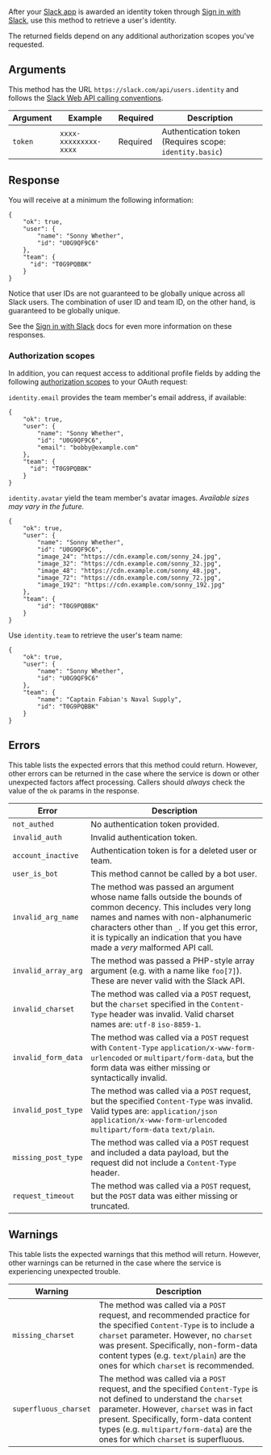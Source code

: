 After your [Slack app](/slack-apps) is awarded an identity token through [Sign in with Slack](/docs/sign-in-with-slack), use this method to retrieve a user's identity.

The returned fields depend on any additional authorization scopes you've requested.

## Arguments

This method has the URL `https://slack.com/api/users.identity` and follows the [Slack Web API calling conventions](/web#basics).

| Argument | Example | Required | Description |
| --- | --- | --- | --- |
| `token` | `xxxx-xxxxxxxxx-xxxx` | Required | Authentication token (Requires scope: `identity.basic`) |

## Response

You will receive at a minimum the following information:

```
{
    "ok": true,
    "user": {
        "name": "Sonny Whether",
        "id": "U0G9QF9C6"
    },
    "team": {
      "id": "T0G9PQBBK"
    }
}
```

Notice that user IDs are not guaranteed to be globally unique across all Slack users. The combination of user ID and team ID, on the other hand, is guaranteed to be globally unique.

See the [Sign in with Slack](/docs/sign-in-with-slack) docs for even more information on these responses.

### Authorization scopes

In addition, you can request access to additional profile fields by adding the following [authorization scopes](/docs/oauth-scopes) to your OAuth request:

`identity.email` provides the team member's email address, if available:

```
{
    "ok": true,
    "user": {
        "name": "Sonny Whether",
        "id": "U0G9QF9C6",
        "email": "bobby@example.com"
    },
    "team": {
      "id": "T0G9PQBBK"
    }
}
```

`identity.avatar` yield the team member's avatar images. _Available sizes may vary in the future._

```
{
    "ok": true,
    "user": {
        "name": "Sonny Whether",
        "id": "U0G9QF9C6",
        "image_24": "https://cdn.example.com/sonny_24.jpg",
        "image_32": "https://cdn.example.com/sonny_32.jpg",
        "image_48": "https://cdn.example.com/sonny_48.jpg",
        "image_72": "https://cdn.example.com/sonny_72.jpg",
        "image_192": "https://cdn.example.com/sonny_192.jpg"
    },
    "team": {
        "id": "T0G9PQBBK"
    }
}
```

Use `identity.team` to retrieve the user's team name:

```
{
    "ok": true,
    "user": {
        "name": "Sonny Whether",
        "id": "U0G9QF9C6"
    },
    "team": {
        "name": "Captain Fabian's Naval Supply",
        "id": "T0G9PQBBK"
    }
}
```

## Errors

This table lists the expected errors that this method could return. However, other errors can be returned in the case where the service is down or other unexpected factors affect processing. Callers should _always_ check the value of the `ok` params in the response.

| Error | Description |
| --- | --- |
| `not_authed` | No authentication token provided. |
| `invalid_auth` | Invalid authentication token. |
| `account_inactive` | Authentication token is for a deleted user or team. |
| `user_is_bot` | This method cannot be called by a bot user. |
| `invalid_arg_name` | The method was passed an argument whose name falls outside the bounds of common decency. This includes very long names and names with non-alphanumeric characters other than `_`. If you get this error, it is typically an indication that you have made a _very_ malformed API call. |
| `invalid_array_arg` | The method was passed a PHP-style array argument (e.g. with a name like `foo[7]`). These are never valid with the Slack API. |
| `invalid_charset` | The method was called via a `POST` request, but the `charset` specified in the `Content-Type` header was invalid. Valid charset names are: `utf-8` `iso-8859-1`. |
| `invalid_form_data` | The method was called via a `POST` request with `Content-Type` `application/x-www-form-urlencoded` or `multipart/form-data`, but the form data was either missing or syntactically invalid. |
| `invalid_post_type` | The method was called via a `POST` request, but the specified `Content-Type` was invalid. Valid types are: `application/json` `application/x-www-form-urlencoded` `multipart/form-data` `text/plain`. |
| `missing_post_type` | The method was called via a `POST` request and included a data payload, but the request did not include a `Content-Type` header. |
| `request_timeout` | The method was called via a `POST` request, but the `POST` data was either missing or truncated. |

## Warnings

This table lists the expected warnings that this method will return. However, other warnings can be returned in the case where the service is experiencing unexpected trouble.

| Warning | Description |
| --- | --- |
| `missing_charset` | The method was called via a `POST` request, and recommended practice for the specified `Content-Type` is to include a `charset` parameter. However, no `charset` was present. Specifically, non-form-data content types (e.g. `text/plain`) are the ones for which `charset` is recommended. |
| `superfluous_charset` | The method was called via a `POST` request, and the specified `Content-Type` is not defined to understand the `charset` parameter. However, `charset` was in fact present. Specifically, form-data content types (e.g. `multipart/form-data`) are the ones for which `charset` is superfluous. |

